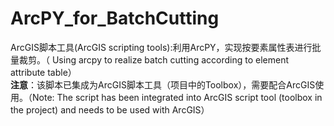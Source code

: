 # ArcPY_for_BatchCutting
ArcGIS脚本工具(ArcGIS scripting tools):利用ArcPY，实现按要素属性表进行批量裁剪。（ Using arcpy to realize batch cutting according to element attribute table）<br />
**注意**：该脚本已集成为ArcGIS脚本工具（项目中的Toolbox），需要配合ArcGIS使用。（Note: The script has been integrated into ArcGIS script tool (toolbox in the project) and needs to be used with ArcGIS）</p>
